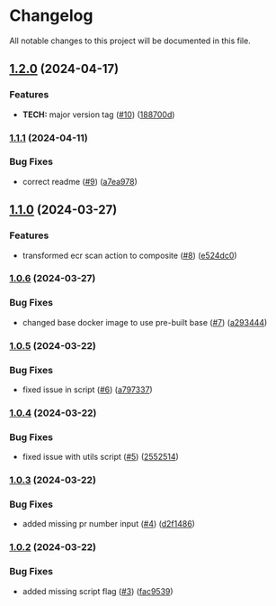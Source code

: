 # Changelog

All notable changes to this project will be documented in this file.

## [1.2.0](https://github.com/hey-car/action-ecr-scan/compare/v1.1.1...v1.2.0) (2024-04-17)


### Features

* **TECH:** major version tag ([#10](https://github.com/hey-car/action-ecr-scan/issues/10)) ([188700d](https://github.com/hey-car/action-ecr-scan/commit/188700d2c3a39f0441e6e9363976989bd9efbce9))

### [1.1.1](https://github.com/hey-car/action-ecr-scan/compare/v1.1.0...v1.1.1) (2024-04-11)


### Bug Fixes

* correct readme ([#9](https://github.com/hey-car/action-ecr-scan/issues/9)) ([a7ea978](https://github.com/hey-car/action-ecr-scan/commit/a7ea978de65419548731766e68e64904d4c33741))

## [1.1.0](https://github.com/hey-car/action-ecr-scan/compare/v1.0.6...v1.1.0) (2024-03-27)


### Features

* transformed ecr scan action to composite ([#8](https://github.com/hey-car/action-ecr-scan/issues/8)) ([e524dc0](https://github.com/hey-car/action-ecr-scan/commit/e524dc069cc03ac5a96ae2bbc3c4917a3bd3ba26))

### [1.0.6](https://github.com/hey-car/action-ecr-scan/compare/v1.0.5...v1.0.6) (2024-03-27)


### Bug Fixes

* changed base docker image to use pre-built base ([#7](https://github.com/hey-car/action-ecr-scan/issues/7)) ([a293444](https://github.com/hey-car/action-ecr-scan/commit/a293444eacce718571a3ffcee49dea62d9aceb02))

### [1.0.5](https://github.com/hey-car/action-ecr-scan/compare/v1.0.4...v1.0.5) (2024-03-22)


### Bug Fixes

* fixed issue in script ([#6](https://github.com/hey-car/action-ecr-scan/issues/6)) ([a797337](https://github.com/hey-car/action-ecr-scan/commit/a7973379e83627daf4eacb2c45e2a272199c3fdd))

### [1.0.4](https://github.com/hey-car/action-ecr-scan/compare/v1.0.3...v1.0.4) (2024-03-22)


### Bug Fixes

* fixed issue with utils script ([#5](https://github.com/hey-car/action-ecr-scan/issues/5)) ([2552514](https://github.com/hey-car/action-ecr-scan/commit/25525141252ac91215c6d43e61a08050d68ebcac))

### [1.0.3](https://github.com/hey-car/action-ecr-scan/compare/v1.0.2...v1.0.3) (2024-03-22)


### Bug Fixes

* added missing pr number input ([#4](https://github.com/hey-car/action-ecr-scan/issues/4)) ([d2f1486](https://github.com/hey-car/action-ecr-scan/commit/d2f1486cd8db047a07dd908bda6dcd1318f8ae35))

### [1.0.2](https://github.com/hey-car/action-ecr-scan/compare/v1.0.1...v1.0.2) (2024-03-22)


### Bug Fixes

* added missing script flag ([#3](https://github.com/hey-car/action-ecr-scan/issues/3)) ([fac9539](https://github.com/hey-car/action-ecr-scan/commit/fac95394310bc663612dcf52c35e1bf8d49feec4))
